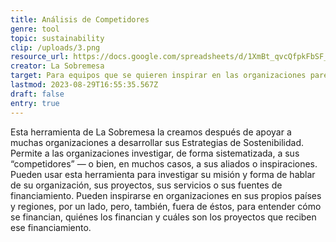 ```yaml
---
title: Análisis de Competidores
genre: tool
topic: sustainability
clip: /uploads/3.png
resource_url: https://docs.google.com/spreadsheets/d/1XmBt_qvcQfpkFbSF_hGl6MGdu0dllnvM2zapbeQIYXc/edit#gid=699781713
creator: La Sobremesa
target: Para equipos que se quieren inspirar en las organizaciones parecidas a ellas.
lastmod: 2023-08-29T16:55:35.567Z
draft: false
entry: true
---
```

<!--StartFragment-->

Esta herramienta de La Sobremesa la creamos después de apoyar a muchas organizaciones a desarrollar sus Estrategias de Sostenibilidad. Permite a las organizaciones investigar, de forma sistematizada, a sus “competidores” — o bien, en muchos casos, a sus aliados o inspiraciones. Pueden usar esta herramienta para investigar su misión y forma de hablar de su organización, sus proyectos, sus servicios o sus fuentes de financiamiento. Pueden inspirarse en organizaciones en sus propios países y regiones, por un lado, pero, también, fuera de éstos, para entender cómo se financian, quiénes los financian y cuáles son los proyectos que reciben ese financiamiento.

<!--EndFragment-->